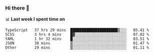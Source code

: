 ### Hi there 👋

<!--
**DBvc/DBvc** is a ✨ _special_ ✨ repository because its `README.md` (this file) appears on your GitHub profile.

Here are some ideas to get you started:

- 🔭 I’m currently working on ...
- 🌱 I’m currently learning ...
- 👯 I’m looking to collaborate on ...
- 🤔 I’m looking for help with ...
- 💬 Ask me about ...
- 📫 How to reach me: ...
- 😄 Pronouns: ...
- ⚡ Fun fact: ...
-->

📊 **Last week I spent time on**
<!--START_SECTION:waka-->

```text
TypeScript   37 hrs 29 mins  █████████████████████▒░░░   85.41 %
SCSS         3 hrs 4 mins    █▓░░░░░░░░░░░░░░░░░░░░░░░   07.02 %
YAML         1 hr 32 mins    █░░░░░░░░░░░░░░░░░░░░░░░░   03.51 %
JSON         38 mins         ▒░░░░░░░░░░░░░░░░░░░░░░░░   01.47 %
Other        29 mins         ▒░░░░░░░░░░░░░░░░░░░░░░░░   01.11 %
```

<!--END_SECTION:waka-->
